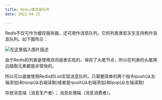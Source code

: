 ```yaml
---
title: Redis做消息队列
date: 2022-04-25

---
```


Redis不仅可作为缓存服务器，还可用作消息队列。它的列表类型天生支持杨作消息队列。如下图所示：

![在这里插入图片描述](https://img-blog.csdnimg.cn/a0d0fa618b4a4c20891c996a13c086b8.png)

由于Redis的列表是使用双向链表实现的，保存了头尾节点，所以在列表的头尾两边插取元素都是非常快的。

所以可以直接使用Redis的List实现消息队列，只需要简单的两个指令lpush(从左端添加)和rpop(从右端读取)或者是rpush(从右端添加)和lpop(从左端读取)

存放消息端（消息生产者）；
消息处理端（消息消费者）。

